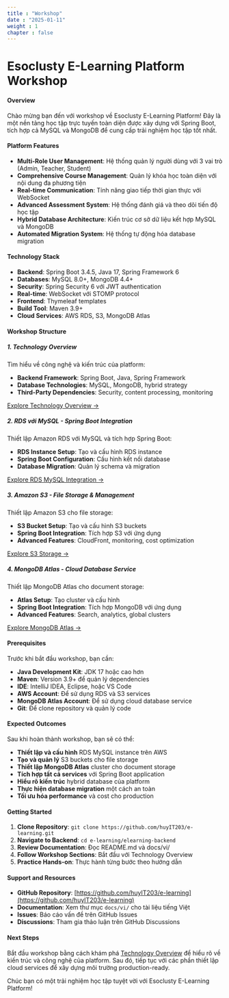 ```yaml
---
title : "Workshop"
date : "2025-01-11"
weight : 1
chapter : false
---
```


# Esoclusty E-Learning Platform Workshop

#### Overview
Chào mừng bạn đến với workshop về Esoclusty E-Learning Platform! Đây là một nền tảng học tập trực tuyến toàn diện được xây dựng với Spring Boot, tích hợp cả MySQL và MongoDB để cung cấp trải nghiệm học tập tốt nhất.

#### Platform Features
- **Multi-Role User Management**: Hệ thống quản lý người dùng với 3 vai trò (Admin, Teacher, Student)
- **Comprehensive Course Management**: Quản lý khóa học toàn diện với nội dung đa phương tiện
- **Real-time Communication**: Tính năng giao tiếp thời gian thực với WebSocket
- **Advanced Assessment System**: Hệ thống đánh giá và theo dõi tiến độ học tập
- **Hybrid Database Architecture**: Kiến trúc cơ sở dữ liệu kết hợp MySQL và MongoDB
- **Automated Migration System**: Hệ thống tự động hóa database migration

#### Technology Stack
- **Backend**: Spring Boot 3.4.5, Java 17, Spring Framework 6
- **Databases**: MySQL 8.0+, MongoDB 4.4+
- **Security**: Spring Security 6 với JWT authentication
- **Real-time**: WebSocket với STOMP protocol
- **Frontend**: Thymeleaf templates
- **Build Tool**: Maven 3.9+
- **Cloud Services**: AWS RDS, S3, MongoDB Atlas

#### Workshop Structure

##### 1. Technology Overview
Tìm hiểu về công nghệ và kiến trúc của platform:
- **Backend Framework**: Spring Boot, Java, Spring Framework
- **Database Technologies**: MySQL, MongoDB, hybrid strategy
- **Third-Party Dependencies**: Security, content processing, monitoring

[Explore Technology Overview →](1-technology-overview/)

##### 2. RDS với MySQL - Spring Boot Integration
Thiết lập Amazon RDS với MySQL và tích hợp Spring Boot:
- **RDS Instance Setup**: Tạo và cấu hình RDS instance
- **Spring Boot Configuration**: Cấu hình kết nối database
- **Database Migration**: Quản lý schema và migration

[Explore RDS MySQL Integration →](2-rds-mysql-springboot/)

##### 3. Amazon S3 - File Storage & Management
Thiết lập Amazon S3 cho file storage:
- **S3 Bucket Setup**: Tạo và cấu hình S3 buckets
- **Spring Boot Integration**: Tích hợp S3 với ứng dụng
- **Advanced Features**: CloudFront, monitoring, cost optimization

[Explore S3 Storage →](3-amazon-s3-storage/)

##### 4. MongoDB Atlas - Cloud Database Service
Thiết lập MongoDB Atlas cho document storage:
- **Atlas Setup**: Tạo cluster và cấu hình
- **Spring Boot Integration**: Tích hợp MongoDB với ứng dụng
- **Advanced Features**: Search, analytics, global clusters

[Explore MongoDB Atlas →](4-mongodb-atlas/)

#### Prerequisites
Trước khi bắt đầu workshop, bạn cần:
- **Java Development Kit**: JDK 17 hoặc cao hơn
- **Maven**: Version 3.9+ để quản lý dependencies
- **IDE**: IntelliJ IDEA, Eclipse, hoặc VS Code
- **AWS Account**: Để sử dụng RDS và S3 services
- **MongoDB Atlas Account**: Để sử dụng cloud database service
- **Git**: Để clone repository và quản lý code

#### Expected Outcomes
Sau khi hoàn thành workshop, bạn sẽ có thể:
- **Thiết lập và cấu hình** RDS MySQL instance trên AWS
- **Tạo và quản lý** S3 buckets cho file storage
- **Thiết lập MongoDB Atlas** cluster cho document storage
- **Tích hợp tất cả services** với Spring Boot application
- **Hiểu rõ kiến trúc** hybrid database của platform
- **Thực hiện database migration** một cách an toàn
- **Tối ưu hóa performance** và cost cho production

#### Getting Started
1. **Clone Repository**: `git clone https://github.com/huyIT203/e-learning.git`
2. **Navigate to Backend**: `cd e-learning/elearning-backend`
3. **Review Documentation**: Đọc README.md và docs/vi/
4. **Follow Workshop Sections**: Bắt đầu với Technology Overview
5. **Practice Hands-on**: Thực hành từng bước theo hướng dẫn

#### Support and Resources
- **GitHub Repository**: [https://github.com/huyIT203/e-learning](https://github.com/huyIT203/e-learning)
- **Documentation**: Xem thư mục `docs/vi/` cho tài liệu tiếng Việt
- **Issues**: Báo cáo vấn đề trên GitHub Issues
- **Discussions**: Tham gia thảo luận trên GitHub Discussions

#### Next Steps
Bắt đầu workshop bằng cách khám phá [Technology Overview](1-technology-overview/) để hiểu rõ về kiến trúc và công nghệ của platform. Sau đó, tiếp tục với các phần thiết lập cloud services để xây dựng môi trường production-ready.

Chúc bạn có một trải nghiệm học tập tuyệt vời với Esoclusty E-Learning Platform!
